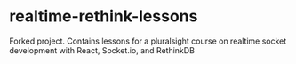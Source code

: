 # realtime-rethink-lessons
Forked project. Contains lessons for a pluralsight course on realtime socket development with React, Socket.io, and RethinkDB
